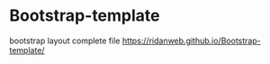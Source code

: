 # Bootstrap-template
bootstrap layout complete file 
https://ridanweb.github.io/Bootstrap-template/
